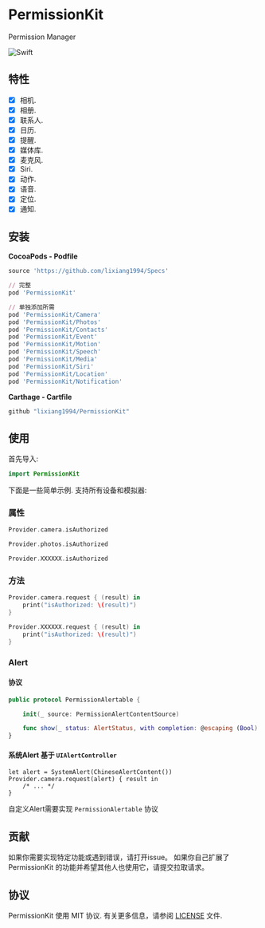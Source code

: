
# PermissionKit
Permission Manager

![Swift](https://img.shields.io/badge/Swift-5.0-orange.svg)


## 特性

- [x] 相机.
- [x] 相册.
- [x] 联系人.
- [x] 日历.
- [x] 提醒.
- [x] 媒体库.
- [x] 麦克风.
- [x] Siri.
- [x] 动作.
- [x] 语音.
- [x] 定位.
- [x] 通知.

## 安装

**CocoaPods - Podfile**

```ruby
source 'https://github.com/lixiang1994/Specs'

// 完整
pod 'PermissionKit'

// 单独添加所需
pod 'PermissionKit/Camera'
pod 'PermissionKit/Photos'
pod 'PermissionKit/Contacts'
pod 'PermissionKit/Event'
pod 'PermissionKit/Motion'
pod 'PermissionKit/Speech'
pod 'PermissionKit/Media'
pod 'PermissionKit/Siri'
pod 'PermissionKit/Location'
pod 'PermissionKit/Notification'
```

**Carthage - Cartfile**

```ruby
github "lixiang1994/PermissionKit"
```

## 使用

首先导入:

```swift
import PermissionKit
```

下面是一些简单示例. 支持所有设备和模拟器:

### 属性
```swift
Provider.camera.isAuthorized

Provider.photos.isAuthorized

Provider.XXXXXX.isAuthorized
```

### 方法
```swift
Provider.camera.request { (result) in
    print("isAuthorized: \(result)")
}

Provider.XXXXXX.request { (result) in
    print("isAuthorized: \(result)")
}
```

### Alert

#### 协议
```swift
public protocol PermissionAlertable {

    init(_ source: PermissionAlertContentSource)

    func show(_ status: AlertStatus, with сompletion: @escaping (Bool) -> Void)
}
```
#### 系统Alert 基于 `UIAlertController`
```
let alert = SystemAlert(ChineseAlertContent())
Provider.camera.request(alert) { result in
    /* ... */
}
```
自定义Alert需要实现 `PermissionAlertable` 协议


## 贡献

如果你需要实现特定功能或遇到错误，请打开issue。 如果你自己扩展了 PermissionKit 的功能并希望其他人也使用它，请提交拉取请求。


## 协议

PermissionKit 使用 MIT 协议. 有关更多信息，请参阅 [LICENSE](LICENSE) 文件.
